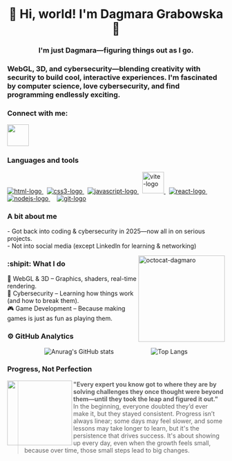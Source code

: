 <div align="center"> 

# 👋 Hi, world! I'm Dagmara Grabowska👋



### **I'm just Dagmara—figuring things out as I go.** 



</div>


### WebGL, 3D, and cybersecurity—blending creativity with security to build cool, interactive experiences. I'm fascinated by computer science, love cybersecurity, and find programming endlessly exciting.

### Connect with me:

<a href="https://www.linkedin.com/in/dagmara-grabowska/">
    <img src="https://icongr.am/devicon/linkedin-original.svg?size=50&color=currentColor" height="50" width="50" style="max-width: 100%"/>
</a>


### Languages and tools

<div>
    <a href="https://html.com/"> 
        <img alt="html-logo" src="https://icongr.am/devicon/html5-original.svg?size=40&color=currentColor"/>
    </a>
    &nbsp
    <a href="https://www.css3.com/">
        <img alt ="css3-logo" src="https://icongr.am/devicon/css3-original-wordmark.svg?size=50&color=currentColor"/>
    <a/>
    &nbsp
    <a href="https://www.javascript.com/">
        <img alt="javascript-logo" src="https://icongr.am/devicon/javascript-original.svg?size=40&color=currentColor"/>
    </a>
    &nbsp
    <a href="https://vitejs.dev/">
        <img alt="vite-logo" src="./images/vite-logo.svg" width="50"/>
    </a>
    &nbsp
    <a href="https://react.dev/">
        <img alt="react-logo" src="https://icongr.am/devicon/react-original.svg?size=40&color=currentColor"/>
    </a>
    &nbsp
    <a href="https://nodejs.org/en">
        <img alt="nodejs-logo" src="https://icongr.am/devicon/nodejs-original.svg?size=50&color=currentColor"/>
    </a>
    &nbsp
    &nbsp
    <a href="https://git-scm.com/">
        <img alt="git-logo" src="https://icongr.am/devicon/git-original.svg?size=50&color=currentColor"/>
    </a>
</div>

### A bit about me 

 <p align="left"> 
     - Got back into coding & cybersecurity in 2025—now all in on serious projects. <br>
     - Not into social media (except LinkedIn for learning & networking) 
 </p>

<img align="right" alt="octocat-dagmaro" src="https://github.com/user-attachments/assets/4638fc71-2950-4fcf-882b-abb9875083a0" width="200"/> 

### :shipit: What I do

🚀 WebGL & 3D – Graphics, shaders, real-time rendering.<br>
🔐 Cybersecurity – Learning how things work (and how to break them).<br>
🎮 Game Development – Because making games is just as fun as playing them.<br>



### ⚙️ GitHub Analytics

<div style="display: flex; justify-content: space-evenly;">

  <img src="https://github-readme-stats.vercel.app/api?username=nugmara&show_icons=true&theme=jolly&rank_icon=github" alt="Anurag's GitHub stats" />
  
  <img src="https://github-readme-stats.vercel.app/api/top-langs/?username=nugmara&layout=compact&langs_count=8&theme=jolly" alt="Top Langs" />


</div>



### Progress, Not Perfection

<img align="left" width="150px" src="https://github.com/nugmara/nugmara/assets/118689208/1fae466f-dac4-4362-b0c0-05d83df2f2b2"/>

> **"Every expert you know got to where they are by solving challenges they once thought were beyond them—until they took the leap and figured it out."**
> In the beginning, everyone doubted they’d ever make it, but they stayed consistent. Progress isn’t always linear; some days may feel slower, and some lessons may take longer to learn, but it's the persistence that drives success. It's about showing up every day, even when the growth feels small, because over time, those small steps lead to big changes.

</p>





<!--
**dagmaro/dagmaro** is a ✨ _special_ ✨ repository because its `README.md` (this file) appears on your GitHub profile.

Here are some ideas to get you started:

- 🔭 I’m currently working on ...
- 🌱 I’m currently learning ...
- 👯 I’m looking to collaborate on ...
- 🤔 I’m looking for help with ...
- 💬 Ask me about ...
- 📫 How to reach me: ...
- 😄 Pronouns: ...
- ⚡ Fun fact: ...
-->
